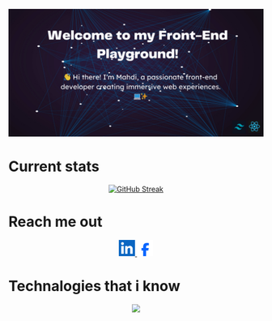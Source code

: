   ![the_github_banner_of_mahdigreen75](/github%20banner%20optimized.jpg) <br/>

#  Current stats 
  
<p align="center">
<a href="https://git.io/streak-stats"><img src="https://github-readme-streak-stats.herokuapp.com?user=MahdiGreen75&theme=transparent" alt="GitHub Streak" /></a>
</p>


#  Reach me out


<p align="center">
  <a href="https://www.linkedin.com/in/md-mahdi-hasan-67a922278/">
    <img src="./link (1).png" alt="LinkedIn" width="32">
  </a>
  <a href="https://www.facebook.com/profile.php?id=100025372359493">
    <img src="./link (2).png" alt="LinkedIn" width="32">
  </a>
</p>

#  Technalogies that i know

<p align="center">
  <a href="https://skillicons.dev">
    <img src="https://skillicons.dev/icons?i=js,html,css,react,tailwind,git,express,figma,firebase,github,mongodb" />
  </a>
</p>

